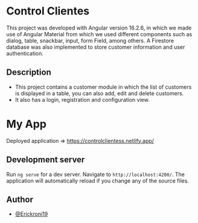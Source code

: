 # Control Clientes

This project was developed with Angular version 16.2.6, in which we made use of Angular Material from which we used different components such as dialog, table, snackbar, input, form Field, among others.
A Firestore database was also implemented to store customer information and user authentication.

## Description
- This project contains a customer module in which the list of customers is displayed in a table, you can also add, edit and delete customers.
- It also has a login, registration and configuration view.

# My App

Deployed application => https://controlclientess.netlify.app/
  
## Development server

Run `ng serve` for a dev server. Navigate to `http://localhost:4200/`. The application will automatically reload if you change any of the source files.

## Author
- [@Erickroni19](https://github.com/Erickroni19)

